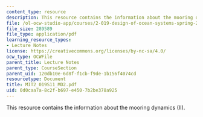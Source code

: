```yaml
---
content_type: resource
description: This resource contains the information about the mooring dynamics (II).
file: /ol-ocw-studio-app/courses/2-019-design-of-ocean-systems-spring-2011/0d0caa7a8c2fb697e4507b2be378a925_MIT2_019S11_MD2.pdf
file_size: 289589
file_type: application/pdf
learning_resource_types:
- Lecture Notes
license: https://creativecommons.org/licenses/by-nc-sa/4.0/
ocw_type: OCWFile
parent_title: Lecture Notes
parent_type: CourseSection
parent_uid: 120db10e-6d8f-f1cb-f9de-1b156f4074cd
resourcetype: Document
title: MIT2_019S11_MD2.pdf
uid: 0d0caa7a-8c2f-b697-e450-7b2be378a925
---
```

This resource contains the information about the mooring dynamics (II).